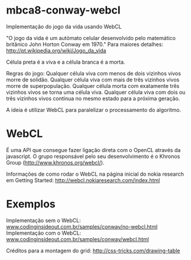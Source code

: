 mbca8-conway-webcl
==================

Implementação do jogo da vida usando WebCL

"O jogo da vida é um autómato celular desenvolvido pelo matemático britânico John Horton Conway em 1970." Para maiores detalhes: http://pt.wikipedia.org/wiki/Jogo_da_vida

Célula preta é a viva e a célula branca é a morta.

Regras do jogo:
Qualquer célula viva com menos de dois vizinhos vivos morre de solidão.
Qualquer célula viva com mais de três vizinhos vivos morre de superpopulação.
Qualquer célula morta com exatamente três vizinhos vivos se torna uma célula viva.
Qualquer célula viva com dois ou três vizinhos vivos continua no mesmo estado para a próxima geração.


A ideia é utilizar WebCL para paralelizar o processamento do algoritmo.

WebCL
================

É uma API que consegue fazer ligação direta com o OpenCL através da javascript.
O grupo responsável pelo seu desenvolvimento é o Khronos Group (http://www.khronos.org/webcl/).

Informações de como rodar o WebCL na página inicial do nokia research em Getting Started:
http://webcl.nokiaresearch.com/index.html


Exemplos
=================
Implementação sem o WebCL: www.codinginsideout.com.br/samples/conway/no-webcl.html
Implementação com o WebCL: www.codinginsideout.com.br/samples/conway/webcl.html

Créditos para a montagem do grid: http://css-tricks.com/drawing-table
